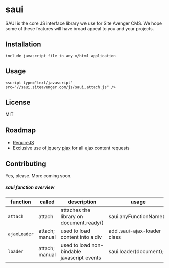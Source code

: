 saui
=============

SAUI is the core JS interface library we use for Site Avenger CMS.  We hope some of these features will have broad appeal to you and your projects. 



Installation
-----------

    include javascript file in any x/html application
    
Usage
-----------

	<script type="text/javascript" src="//saui.siteavenger.com/js/saui.attach.js" />

License
-----
MIT

Roadmap
------------
* [RequireJS](http://requirejs.org/)
* Exclusive use of jquery [pjax](https://github.com/defunkt/jquery-pjax) for all ajax content requests

Contributing
------------

Yes, please. More coming soon.

##### saui function overview

function | called | description | usage
----|---------|------------|------------
`attach` | attach | attaches the library on document.ready()  | saui.anyFunctionName();
`ajaxLoader` | attach; manual | used to load content into a div | add .saui-ajax-loader class
`loader` | attach; manual | used to load non-bindable javascript events | saui.loader(document);

